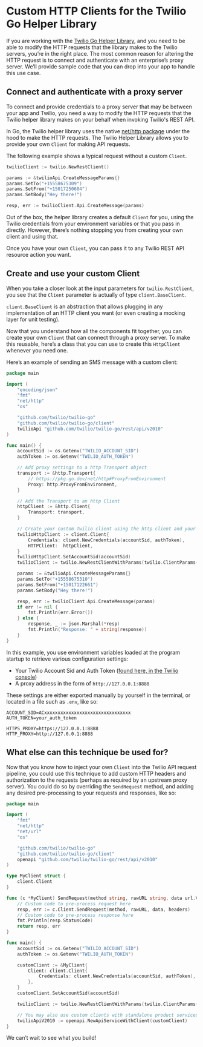 # Custom HTTP Clients for the Twilio Go Helper Library

If you are working with the [Twilio Go Helper Library](../README.md), and you need to be able to modify the HTTP requests that the library makes to the Twilio servers, you’re in the right place. The most common reason for altering the HTTP request is to connect and authenticate with an enterprise’s proxy server. We’ll provide sample code that you can drop into your app to handle this use case.

## Connect and authenticate with a proxy server

To connect and provide credentials to a proxy server that may be between your app and Twilio, you need a way to modify the HTTP requests that the Twilio helper library makes on your behalf when invoking Twilio's REST API.

In Go, the Twilio helper library uses the native [net/http package](https://pkg.go.dev/net/http) under the hood to make the HTTP requests. The Twilio Helper Library allows you to provide your own `Client` for making API requests.

The following example shows a typical request without a custom `Client`.

```go
twilioClient := twilio.NewRestClient()

params := &twilioApi.CreateMessageParams{}
params.SetTo("+15558675309")
params.SetFrom("+15017250604")
params.SetBody("Hey there!")

resp, err := twilioClient.Api.CreateMessage(params)
```

Out of the box, the helper library creates a default `Client` for you, using the Twilio credentials from your environment variables or that you pass in directly. However, there’s nothing stopping you from creating your own client and using that.

Once you have your own `Client`, you can pass it to any Twilio REST API resource action you want.

## Create and use your custom Client

When you take a closer look at the input parameters for `twilio.RestClient`, you see that the `Client` parameter is actually of type `client.BaseClient`.

`client.BaseClient` is an abstraction that allows plugging in any implementation of an HTTP client you want (or even creating a mocking layer for unit testing).

Now that you understand how all the components fit together, you can create your own `Client` that can connect through a proxy server. To make this reusable, here’s a class that you can use to create this `HttpClient` whenever you need one.

Here’s an example of sending an SMS message with a custom client:

```go
package main

import (
	"encoding/json"
	"fmt"
	"net/http"
	"os"

	"github.com/twilio/twilio-go"
	"github.com/twilio/twilio-go/client"
	twilioApi "github.com/twilio/twilio-go/rest/api/v2010"
)

func main() {
	accountSid := os.Getenv("TWILIO_ACCOUNT_SID")
	authToken := os.Getenv("TWILIO_AUTH_TOKEN")

	// Add proxy settings to a http Transport object
	transport := &http.Transport{
		// https://pkg.go.dev/net/http#ProxyFromEnvironment
		Proxy: http.ProxyFromEnvironment,
	}

	// Add the Transport to an http Client
	httpClient := &http.Client{
		Transport: transport,
	}

	// Create your custom Twilio client using the http client and your credentials
	twilioHttpClient := client.Client{
		Credentials: client.NewCredentials(accountSid, authToken),
		HTTPClient:  httpClient,
	}
	twilioHttpClient.SetAccountSid(accountSid)
	twilioClient := twilio.NewRestClientWithParams(twilio.ClientParams{Client: &twilioHttpClient})

	params := &twilioApi.CreateMessageParams{}
	params.SetTo("+15558675310")
	params.SetFrom("+15017122661")
	params.SetBody("Hey there!")

	resp, err := twilioClient.Api.CreateMessage(params)
	if err != nil {
		fmt.Println(err.Error())
	} else {
		response, _ := json.Marshal(*resp)
		fmt.Println("Response: " + string(response))
	}
}
```

In this example, you use environment variables loaded at the program startup to retrieve various configuration settings:

- Your Twilio Account Sid and Auth Token ([found here, in the Twilio console](https://www.twilio.com/console))
- A proxy address in the form of `http://127.0.0.1:8888`

These settings are either exported manually by yourself in the terminal, or located in a file such as `.env`, like so:

```text
ACCOUNT_SID=ACxxxxxxxxxxxxxxxxxxxxxxxxxxxxxxxx
AUTH_TOKEN=your_auth_token

HTTPS_PROXY=https://127.0.0.1:8888
HTTP_PROXY=http://127.0.0.1:8888
```

## What else can this technique be used for?

Now that you know how to inject your own `Client` into the Twilio API request pipeline, you could use this technique to add custom HTTP headers and authorization to the requests (perhaps as required by an upstream proxy server). You could do so by overriding the `SendRequest` method, and adding any desired pre-processing to your requests and responses, like so:

```go
package main

import (
	"fmt"
	"net/http"
	"net/url"
	"os"

	"github.com/twilio/twilio-go"
	"github.com/twilio/twilio-go/client"
	openapi "github.com/twilio/twilio-go/rest/api/v2010"
)

type MyClient struct {
	client.Client
}

func (c *MyClient) SendRequest(method string, rawURL string, data url.Values, headers map[string]interface{}) (*http.Response, error) {
	// Custom code to pre-process request here
	resp, err := c.Client.SendRequest(method, rawURL, data, headers)
	// Custom code to pre-process response here
	fmt.Println(resp.StatusCode)
	return resp, err
}

func main() {
	accountSid := os.Getenv("TWILIO_ACCOUNT_SID")
	authToken := os.Getenv("TWILIO_AUTH_TOKEN")

	customClient := &MyClient{
		Client: client.Client{
			Credentials: client.NewCredentials(accountSid, authToken),
		},
	}
	customClient.SetAccountSid(accountSid)

	twilioClient := twilio.NewRestClientWithParams(twilio.ClientParams{Client: customClient})

	// You may also use custom clients with standalone product services
	twilioApiV2010 := openapi.NewApiServiceWithClient(customClient)
}
```

We can’t wait to see what you build!
